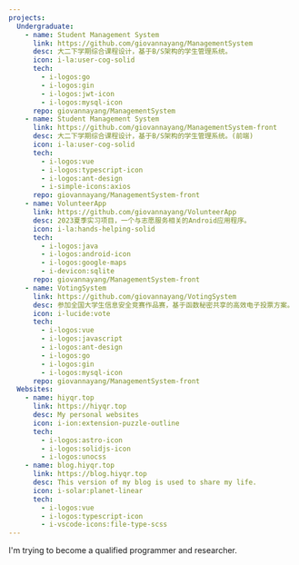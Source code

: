 ```yaml
---
projects:
  Undergraduate:
    - name: Student Management System
      link: https://github.com/giovannayang/ManagementSystem
      desc: 大二下学期综合课程设计，基于B/S架构的学生管理系统。
      icon: i-la:user-cog-solid
      tech:
        - i-logos:go
        - i-logos:gin
        - i-logos:jwt-icon
        - i-logos:mysql-icon
      repo: giovannayang/ManagementSystem
    - name: Student Management System
      link: https://github.com/giovannayang/ManagementSystem-front
      desc: 大二下学期综合课程设计，基于B/S架构的学生管理系统。(前端)
      icon: i-la:user-cog-solid
      tech:
        - i-logos:vue
        - i-logos:typescript-icon
        - i-logos:ant-design
        - i-simple-icons:axios
      repo: giovannayang/ManagementSystem-front
    - name: VolunteerApp
      link: https://github.com/giovannayang/VolunteerApp
      desc: 2023夏季实习项目，一个与志愿服务相关的Android应用程序。
      icon: i-la:hands-helping-solid
      tech:
        - i-logos:java
        - i-logos:android-icon
        - i-logos:google-maps
        - i-devicon:sqlite
      repo: giovannayang/ManagementSystem-front
    - name: VotingSystem
      link: https://github.com/giovannayang/VotingSystem
      desc: 参加全国大学生信息安全竞赛作品赛，基于函数秘密共享的高效电子投票方案。
      icon: i-lucide:vote
      tech:
        - i-logos:vue
        - i-logos:javascript
        - i-logos:ant-design
        - i-logos:go
        - i-logos:gin
        - i-logos:mysql-icon
      repo: giovannayang/ManagementSystem-front
  Websites:
    - name: hiyqr.top
      link: https://hiyqr.top
      desc: My personal websites
      icon: i-ion:extension-puzzle-outline
      tech:
        - i-logos:astro-icon
        - i-logos:solidjs-icon
        - i-logos:unocss
    - name: blog.hiyqr.top
      link: https://blog.hiyqr.top
      desc: This version of my blog is used to share my life.
      icon: i-solar:planet-linear
      tech:
        - i-logos:vue
        - i-logos:typescript-icon
        - i-vscode-icons:file-type-scss
---
```


I'm trying to become a qualified programmer and researcher.
